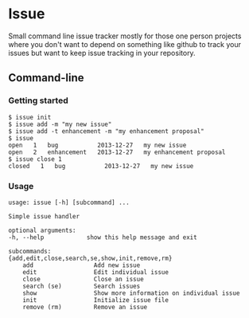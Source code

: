 # Issue

Small command line issue tracker mostly for those one person projects where you
don't want to depend on something like github to track your issues but want to 
keep issue tracking in your repository.

## Command-line

### Getting started

    $ issue init
    $ issue add -m "my new issue"
    $ issue add -t enhancement -m "my enhancement proposal"
    $ issue
    open   1   bug           2013-12-27   my new issue
    open   2   enhancement   2013-12-27   my enhancement proposal
    $ issue close 1
    closed   1   bug           2013-12-27   my new issue

### Usage

    usage: issue [-h] [subcommand] ...

    Simple issue handler

    optional arguments:
    -h, --help            show this help message and exit

    subcommands:
    {add,edit,close,search,se,show,init,remove,rm}
        add                 Add new issue
        edit                Edit individual issue
        close               Close an issue
        search (se)         Search issues
        show                Show more information on individual issue
        init                Initialize issue file
        remove (rm)         Remove an issue

